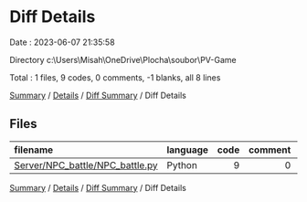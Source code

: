 # Diff Details

Date : 2023-06-07 21:35:58

Directory c:\\Users\\Misah\\OneDrive\\Plocha\\soubor\\PV-Game

Total : 1 files,  9 codes, 0 comments, -1 blanks, all 8 lines

[Summary](results.md) / [Details](details.md) / [Diff Summary](diff.md) / Diff Details

## Files
| filename | language | code | comment | blank | total |
| :--- | :--- | ---: | ---: | ---: | ---: |
| [Server/NPC_battle/NPC_battle.py](/Server/NPC_battle/NPC_battle.py) | Python | 9 | 0 | -1 | 8 |

[Summary](results.md) / [Details](details.md) / [Diff Summary](diff.md) / Diff Details